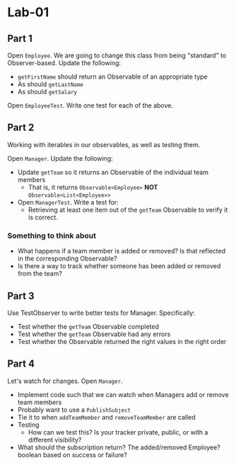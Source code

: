 # Lab-01

## Part 1

Open `Employee`. We are going to change this class from being "standard" to 
Observer-based. Update the following:

* `getFirstName` should return an Observable of an appropriate type
* As should `getLastName`
* As should `getSalary`

Open `EmployeeTest`. Write one test for each of the above. 

## Part 2

Working with iterables in our observables, as well as testing them.

Open `Manager`. Update the following:

* Update `getTeam` so it returns an Observable of the individual team members 
  * That is, it returns `Observable<Employee>` **NOT** `Observable<List<Employee>>`
* Open `ManagerTest`. Write a test for:
  * Retrieving at least one item out of the `getTeam` Observable to verify it is correct.

### Something to think about
* What happens if a team member is added or removed? Is that reflected in the
  corresponding Observable?
* Is there a way to track whether someone has been added or removed from the team?

## Part 3

Use TestObserver to write better tests for Manager. Specifically:
* Test whether the `getTeam` Observable completed
* Test whether the `getTeam` Observable had any errors
* Test whether the Observable returned the right values in the right order

## Part 4

Let's watch for changes. Open `Manager`. 

* Implement code such that we can watch when Managers add or remove team members
* Probably want to use a `PublishSubject`
* Tie it to when `addTeamMember` and `removeTeamMember` are called
* Testing
  * How can we test this? Is your tracker private, public, or with a different visibility?
* What should the subscription return? The added/removed Employee? boolean based on success or failure?
